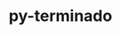 ---
title: "py-terminado"
layout: cache
categories: [package, develop-2023-11-05]
meta: {"versions": ["0.17.1"], "compilers": ["gcc@=11.1.0", "gcc@=11.4.0", "gcc@=9.4.0", "oneapi@=2023.2.0"], "oss": ["ubuntu20.04"], "platforms": ["linux"], "targets": ["neoverse_v1", "ppc64le", "x86_64_v3"], "stacks": ["data-vis-sdk", "e4s", "e4s-neoverse_v1", "e4s-oneapi", "e4s-power", "root"], "num_specs": 12, "num_specs_by_stack": {"e4s-neoverse_v1": 2, "root": 12, "e4s-power": 2, "data-vis-sdk": 2, "e4s": 3, "e4s-oneapi": 3}}
spec_details: [{"hash": "mbwauaagvlkuf36wqpd6xvabok6l7wc5", "compiler": "gcc@=11.4.0", "versions": ["0.17.1"], "os": "ubuntu20.04", "platform": "linux", "target": "neoverse_v1", "variants": ["build_system=python_pip"], "stacks": ["e4s-neoverse_v1", "root"], "size": "-", "tarball": "https://binaries.spack.io/releases/develop-2023-11-05/build_cache/linux-ubuntu20.04-neoverse_v1/gcc-11.4.0/py-terminado-0.17.1/linux-ubuntu20.04-neoverse_v1-gcc-11.4.0-py-terminado-0.17.1-mbwauaagvlkuf36wqpd6xvabok6l7wc5.spack"}, {"hash": "idwg6lcw6w7hr6l6lrb7lxvhisv22ndq", "compiler": "gcc@=11.4.0", "versions": ["0.17.1"], "os": "ubuntu20.04", "platform": "linux", "target": "neoverse_v1", "variants": ["build_system=python_pip"], "stacks": ["e4s-neoverse_v1", "root"], "size": "-", "tarball": "https://binaries.spack.io/releases/develop-2023-11-05/build_cache/linux-ubuntu20.04-neoverse_v1/gcc-11.4.0/py-terminado-0.17.1/linux-ubuntu20.04-neoverse_v1-gcc-11.4.0-py-terminado-0.17.1-idwg6lcw6w7hr6l6lrb7lxvhisv22ndq.spack"}, {"hash": "s5kmktnrvcljxlsgsqso6g5evmpsx3lc", "compiler": "gcc@=9.4.0", "versions": ["0.17.1"], "os": "ubuntu20.04", "platform": "linux", "target": "ppc64le", "variants": ["build_system=python_pip"], "stacks": ["root", "e4s-power"], "size": "-", "tarball": "https://binaries.spack.io/releases/develop-2023-11-05/build_cache/linux-ubuntu20.04-ppc64le/gcc-9.4.0/py-terminado-0.17.1/linux-ubuntu20.04-ppc64le-gcc-9.4.0-py-terminado-0.17.1-s5kmktnrvcljxlsgsqso6g5evmpsx3lc.spack"}, {"hash": "hczelptb3tdifnltodx75igcmbi4e4ef", "compiler": "gcc@=9.4.0", "versions": ["0.17.1"], "os": "ubuntu20.04", "platform": "linux", "target": "ppc64le", "variants": ["build_system=python_pip"], "stacks": ["root", "e4s-power"], "size": "-", "tarball": "https://binaries.spack.io/releases/develop-2023-11-05/build_cache/linux-ubuntu20.04-ppc64le/gcc-9.4.0/py-terminado-0.17.1/linux-ubuntu20.04-ppc64le-gcc-9.4.0-py-terminado-0.17.1-hczelptb3tdifnltodx75igcmbi4e4ef.spack"}, {"hash": "sypjdmimg5k6o75jhca3aqfm2famv7xq", "compiler": "gcc@=11.1.0", "versions": ["0.17.1"], "os": "ubuntu20.04", "platform": "linux", "target": "x86_64_v3", "variants": ["build_system=python_pip"], "stacks": ["data-vis-sdk", "root"], "size": "-", "tarball": "https://binaries.spack.io/releases/develop-2023-11-05/build_cache/linux-ubuntu20.04-x86_64_v3/gcc-11.1.0/py-terminado-0.17.1/linux-ubuntu20.04-x86_64_v3-gcc-11.1.0-py-terminado-0.17.1-sypjdmimg5k6o75jhca3aqfm2famv7xq.spack"}, {"hash": "ctd5mguaonop7lnuuppxgqegdepxemco", "compiler": "gcc@=11.1.0", "versions": ["0.17.1"], "os": "ubuntu20.04", "platform": "linux", "target": "x86_64_v3", "variants": ["build_system=python_pip"], "stacks": ["data-vis-sdk", "root"], "size": "-", "tarball": "https://binaries.spack.io/releases/develop-2023-11-05/build_cache/linux-ubuntu20.04-x86_64_v3/gcc-11.1.0/py-terminado-0.17.1/linux-ubuntu20.04-x86_64_v3-gcc-11.1.0-py-terminado-0.17.1-ctd5mguaonop7lnuuppxgqegdepxemco.spack"}, {"hash": "cg2vzdgtjdlycpeb4kapocsqmgtv7qkx", "compiler": "gcc@=11.4.0", "versions": ["0.17.1"], "os": "ubuntu20.04", "platform": "linux", "target": "x86_64_v3", "variants": ["build_system=python_pip"], "stacks": ["e4s", "root"], "size": "-", "tarball": "https://binaries.spack.io/releases/develop-2023-11-05/build_cache/linux-ubuntu20.04-x86_64_v3/gcc-11.4.0/py-terminado-0.17.1/linux-ubuntu20.04-x86_64_v3-gcc-11.4.0-py-terminado-0.17.1-cg2vzdgtjdlycpeb4kapocsqmgtv7qkx.spack"}, {"hash": "vc77fydlejabfncqfz4vvuqr3obm4mso", "compiler": "gcc@=11.4.0", "versions": ["0.17.1"], "os": "ubuntu20.04", "platform": "linux", "target": "x86_64_v3", "variants": ["build_system=python_pip"], "stacks": ["e4s", "root"], "size": "-", "tarball": "https://binaries.spack.io/releases/develop-2023-11-05/build_cache/linux-ubuntu20.04-x86_64_v3/gcc-11.4.0/py-terminado-0.17.1/linux-ubuntu20.04-x86_64_v3-gcc-11.4.0-py-terminado-0.17.1-vc77fydlejabfncqfz4vvuqr3obm4mso.spack"}, {"hash": "znjg2v4temrgq7yb64cgrt5j3aeu2htw", "compiler": "gcc@=11.4.0", "versions": ["0.17.1"], "os": "ubuntu20.04", "platform": "linux", "target": "x86_64_v3", "variants": ["build_system=python_pip"], "stacks": ["e4s", "root"], "size": "-", "tarball": "https://binaries.spack.io/releases/develop-2023-11-05/build_cache/linux-ubuntu20.04-x86_64_v3/gcc-11.4.0/py-terminado-0.17.1/linux-ubuntu20.04-x86_64_v3-gcc-11.4.0-py-terminado-0.17.1-znjg2v4temrgq7yb64cgrt5j3aeu2htw.spack"}, {"hash": "die3uchvxeta3rmazu3slekoluqa33ep", "compiler": "oneapi@=2023.2.0", "versions": ["0.17.1"], "os": "ubuntu20.04", "platform": "linux", "target": "x86_64_v3", "variants": ["build_system=python_pip"], "stacks": ["e4s-oneapi", "root"], "size": "-", "tarball": "https://binaries.spack.io/releases/develop-2023-11-05/build_cache/linux-ubuntu20.04-x86_64_v3/oneapi-2023.2.0/py-terminado-0.17.1/linux-ubuntu20.04-x86_64_v3-oneapi-2023.2.0-py-terminado-0.17.1-die3uchvxeta3rmazu3slekoluqa33ep.spack"}, {"hash": "z2rq3wc6phbq6xgba4aoh6oukhq7ycst", "compiler": "oneapi@=2023.2.0", "versions": ["0.17.1"], "os": "ubuntu20.04", "platform": "linux", "target": "x86_64_v3", "variants": ["build_system=python_pip"], "stacks": ["e4s-oneapi", "root"], "size": "-", "tarball": "https://binaries.spack.io/releases/develop-2023-11-05/build_cache/linux-ubuntu20.04-x86_64_v3/oneapi-2023.2.0/py-terminado-0.17.1/linux-ubuntu20.04-x86_64_v3-oneapi-2023.2.0-py-terminado-0.17.1-z2rq3wc6phbq6xgba4aoh6oukhq7ycst.spack"}, {"hash": "qlipex6ohhl4d5m5klljgstzbrfxuavr", "compiler": "oneapi@=2023.2.0", "versions": ["0.17.1"], "os": "ubuntu20.04", "platform": "linux", "target": "x86_64_v3", "variants": ["build_system=python_pip"], "stacks": ["e4s-oneapi", "root"], "size": "-", "tarball": "https://binaries.spack.io/releases/develop-2023-11-05/build_cache/linux-ubuntu20.04-x86_64_v3/oneapi-2023.2.0/py-terminado-0.17.1/linux-ubuntu20.04-x86_64_v3-oneapi-2023.2.0-py-terminado-0.17.1-qlipex6ohhl4d5m5klljgstzbrfxuavr.spack"}]
---